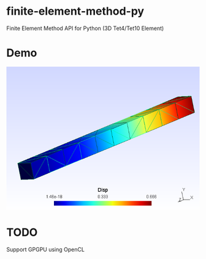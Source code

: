 # finite-element-method-py
Finite Element Method API for Python (3D Tet4/Tet10 Element)
# Demo
![Alt text](https://raw.githubusercontent.com/longlong2010/finite-element-method-py/master/1.PNG)
# TODO
Support GPGPU using OpenCL
